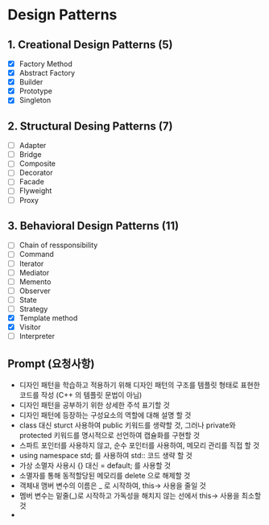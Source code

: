 ﻿# Design Patterns

## 1. Creational Design Patterns (5)

- [x] Factory Method
- [x] Abstract Factory
- [x] Builder
- [x] Prototype
- [x] Singleton

## 2. Structural Desing Patterns (7)

- [ ] Adapter
- [ ] Bridge
- [ ] Composite
- [ ] Decorator
- [ ] Facade
- [ ] Flyweight
- [ ] Proxy

## 3. Behavioral Design Patterns (11)

- [ ] Chain of ressponsibility
- [ ] Command
- [ ] Iterator
- [ ] Mediator
- [ ] Memento
- [ ] Observer
- [ ] State
- [ ] Strategy
- [x] Template method
- [x] Visitor
- [ ] Interpreter

## Prompt (요청사항)

- 디자인 패턴을 학습하고 적용하기 위해 디자인 패턴의 구조를 템플릿 형태로 표현한 코드를 작성 (C++ 의 템플릿 문법이 아님)
- 디자인 패턴을 공부하기 위한 상세한 주석 표기할 것
- 디자인 패턴에 등장하는 구성요소의 역할에 대해 설명 할 것
- class 대신 sturct 사용하여 public 키워드를 생략할 것, 그러나 private와 protected 키워드를 명시적으로 선언하여 캡슐화를 구현할 것
- 스파트 포인터를 사용하지 않고, 순수 포인터를 사용하여, 메모리 관리를 직접 할 것
- using namespace std; 를 사용하여 std:: 코드 생략 할 것
- 가상 소멸자 사용시 {} 대신 = default; 를 사용할 것
- 소멸자를 통해 동적할당된 메모리를 delete 으로 해제할 것
- 객체내 맴버 변수의 이름은 _ 로 시작하여, this-> 사용을 줄일 것
- 멤버 변수는 밑줄(_)로 시작하고 가독성을 해치지 않는 선에서 this-> 사용을 최소할 것
- 
